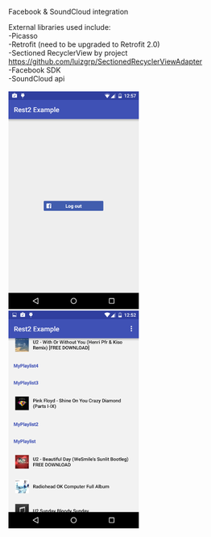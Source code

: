 Facebook & SoundCloud integration

External libraries used include:<br />
-Picasso<br />
-Retrofit (need to be upgraded to Retrofit 2.0)<br />
-Sectioned RecyclerView by project https://github.com/luizgrp/SectionedRecyclerViewAdapter<br />
-Facebook SDK<br />
-SoundCloud api<br />
<br />
![alt text](screenshots/facebooklogin.png "facebook")
![alt text](screenshots/Rest2Example.png "facebook")

